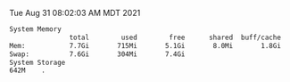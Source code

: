 Tue Aug 31 08:02:03 AM MDT 2021
```bash
System Memory
               total        used        free      shared  buff/cache   available
Mem:           7.7Gi       715Mi       5.1Gi       8.0Mi       1.8Gi       6.7Gi
Swap:          7.6Gi       304Mi       7.4Gi
System Storage
642M	.
```
```bash

